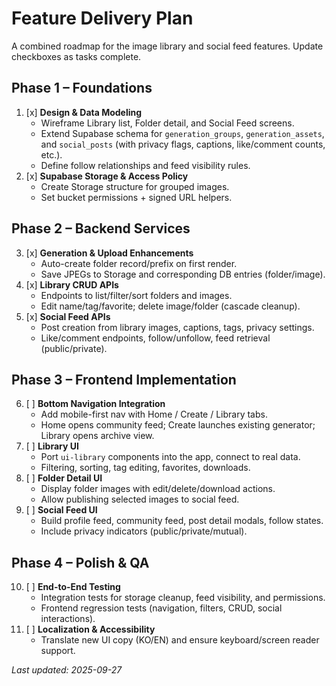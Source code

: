 # Feature Delivery Plan

A combined roadmap for the image library and social feed features. Update checkboxes as tasks complete.

## Phase 1 – Foundations
1. [x] **Design & Data Modeling**
   - Wireframe Library list, Folder detail, and Social Feed screens.
   - Extend Supabase schema for `generation_groups`, `generation_assets`, and `social_posts` (with privacy flags, captions, like/comment counts, etc.).
   - Define follow relationships and feed visibility rules.
2. [x] **Supabase Storage & Access Policy**
   - Create Storage structure for grouped images.
   - Set bucket permissions + signed URL helpers.

## Phase 2 – Backend Services
3. [x] **Generation & Upload Enhancements**
   - Auto-create folder record/prefix on first render.
   - Save JPEGs to Storage and corresponding DB entries (folder/image).
4. [x] **Library CRUD APIs**
   - Endpoints to list/filter/sort folders and images.
   - Edit name/tag/favorite; delete image/folder (cascade cleanup).
5. [x] **Social Feed APIs**
   - Post creation from library images, captions, tags, privacy settings.
   - Like/comment endpoints, follow/unfollow, feed retrieval (public/private).

## Phase 3 – Frontend Implementation
6. [ ] **Bottom Navigation Integration**
   - Add mobile-first nav with Home / Create / Library tabs.
   - Home opens community feed; Create launches existing generator; Library opens archive view.
7. [ ] **Library UI**
   - Port `ui-library` components into the app, connect to real data.
   - Filtering, sorting, tag editing, favorites, downloads.
8. [ ] **Folder Detail UI**
   - Display folder images with edit/delete/download actions.
   - Allow publishing selected images to social feed.
9. [ ] **Social Feed UI**
   - Build profile feed, community feed, post detail modals, follow states.
   - Include privacy indicators (public/private/mutual).

## Phase 4 – Polish & QA
10. [ ] **End-to-End Testing**
    - Integration tests for storage cleanup, feed visibility, and permissions.
    - Frontend regression tests (navigation, filters, CRUD, social interactions).
11. [ ] **Localization & Accessibility**
    - Translate new UI copy (KO/EN) and ensure keyboard/screen reader support.

_Last updated: 2025-09-27_

